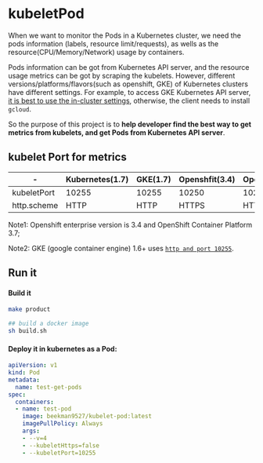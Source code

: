 # kubeletPod
When we want to monitor the Pods in a Kubernetes cluster, we need the pods information (labels, resource limit/requests), 
as wells as the resource(CPU/Memory/Network) usage by containers. 

Pods information can be got from Kubernetes API server, and the resource usage metrics can be got by scraping the kubelets.
However, different versions/platforms/flavors(such as openshift, GKE) of Kubernetes clusters have different settings.
For example, to access GKE Kubernetes API server, [it is best to use the in-cluster settings](https://github.com/kubernetes/client-go/issues/242),
otherwise, the client needs to install `gcloud`.

So the purpose of this project is to **help developer find the best way to get metrics from kubelets, and get Pods from Kubernetes API server**.


## kubelet Port for metrics
|-|Kubernetes(1.7)|GKE(1.7)|Openshfit(3.4)|Openshift(3.7)|
|-|-|-|-|-|
|kubeletPort| 10255 | 10255| 10250| 10250 | 10255|
|http.scheme| HTTP  | HTTP | HTTPS| HTTPS | HTTP|

Note1: Openshift enterprise version is 3.4 and OpenShift Container Platform 3.7;

Note2: GKE (google container engine) 1.6+ uses [`http and port 10255`](https://github.com/prometheus/prometheus/issues/2606).

## Run it

#### Build it
```bash
make product

## build a docker image
sh build.sh
```

#### Deploy it in kubernetes as a Pod:
```yaml
apiVersion: v1
kind: Pod
metadata:
  name: test-get-pods 
spec:
  containers:
  - name: test-pod
    image: beekman9527/kubelet-pod:latest 
    imagePullPolicy: Always
    args:
    - --v=4
    - --kubeletHttps=false
    - --kubeletPort=10255
```
